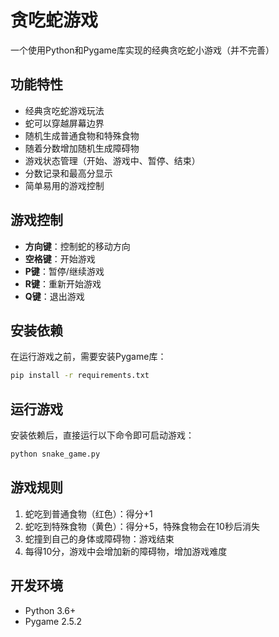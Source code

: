 # 贪吃蛇游戏

一个使用Python和Pygame库实现的经典贪吃蛇小游戏（并不完善）

## 功能特性

- 经典贪吃蛇游戏玩法
- 蛇可以穿越屏幕边界
- 随机生成普通食物和特殊食物
- 随着分数增加随机生成障碍物
- 游戏状态管理（开始、游戏中、暂停、结束）
- 分数记录和最高分显示
- 简单易用的游戏控制

## 游戏控制

- **方向键**：控制蛇的移动方向
- **空格键**：开始游戏
- **P键**：暂停/继续游戏
- **R键**：重新开始游戏
- **Q键**：退出游戏

## 安装依赖

在运行游戏之前，需要安装Pygame库：

```bash
pip install -r requirements.txt
```

## 运行游戏

安装依赖后，直接运行以下命令即可启动游戏：

```bash
python snake_game.py
```

## 游戏规则

1. 蛇吃到普通食物（红色）：得分+1
2. 蛇吃到特殊食物（黄色）：得分+5，特殊食物会在10秒后消失
3. 蛇撞到自己的身体或障碍物：游戏结束
4. 每得10分，游戏中会增加新的障碍物，增加游戏难度

## 开发环境

- Python 3.6+ 
- Pygame 2.5.2

